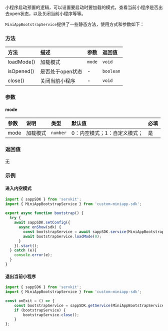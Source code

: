 小程序启动预置的逻辑，可以设置要启动时要加载的模式，查看当前小程序是否出去open状态，以及关闭当前小程序等等。

`MiniAppBootstrapService`提供了一些静态方法，使用方式和参数如下：

### 方法


| 方法 | 描述 | 参数 | 返回值 |
| :-----| :---- | :---- | :---- |
| loadMode() | 加载模式 | `mode` | `void` |
| isOpened() | 是否处于open状态 | - | `boolean` |
| close() | 关闭当前小程序 | - | `void` |

### 参数

#### mode

| 参数 | 说明 | 类型 | 默认值 | 必填 |
| :-----| :---- | :---- | :----| :---- |
| mode | 加载模式 | `number` |  0：内空模式；1：自定义模式； | 是 |

### 返回值

无

### 示例

#### 进入内空模式

``` js
import { sappSDK } from 'servkit';
import { MiniAppBootstrapService } from 'custom-miniapp-sdk';
 
export async function bootstrap() {
  try {
    await sappSDK.setConfig({
      async onShow(sdk) {
        const bootstrapService = await sappSDK.service(MiniAppBootstrapService);
        await bootstrapService.loadMode(0);
      }
    }).start();
  } catch (e){
    console.error(e);
  }
}
```

#### 退出当前小程序
```js
import { sappSDK } from 'servkit';
import { MiniAppBootstrapService } from 'custom-miniapp-sdk';

const onExit = () => {
    const bootstrapService = sappSDK.getService(MiniAppBootstrapService);
    if (bootstrapService) {
        bootstrapService.close();
    }
};
```